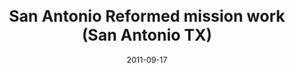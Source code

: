 ---
date: &id001 2011-09-17
end_date: null
location:
  address: 8705 Botts Lane
  city: San Antonio
  state: TX
minister:
- end: null
  name: Andrew T. Moody
  start: 2012-01-01
  type: Organizing Pastor
ministers:
- Andrew T. Moody
name: San Antonio Reformed mission work
names:
- end: null
  name: San Antonio Reformed mission work
  start: 2011-09-17
origination_date: *id001
raw_data: "TX\nSan Antonio\nSan Antonio Reformed mission work  (September 17, 2011\u2013\
  \ )\n8705 Botts Lane\nOrg. Pastor: Andrew T. Moody, 2012"
states:
- TX
status:
  active: true
  end_date: null
  reason: null
  received_from: null
  withdrawal_to: null
title: San Antonio Reformed mission work (San Antonio TX)
year_established:
- 2011

---